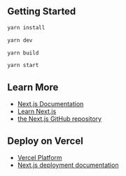 ## Getting Started

```bash
yarn install

yarn dev

yarn build

yarn start
```

## Learn More

- [Next.js Documentation](https://nextjs.org/docs)
- [Learn Next.js](https://nextjs.org/learn)
- [the Next.js GitHub repository](https://github.com/vercel/next.js/)

## Deploy on Vercel

- [Vercel Platform](https://vercel.com/new?utm_medium=default-template&filter=next.js&utm_source=create-next-app&utm_campaign=create-next-app-readme)
- [Next.js deployment documentation](https://nextjs.org/docs/deployment)
